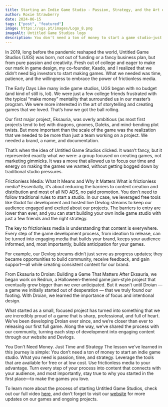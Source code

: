 ```yaml
---
title: Starting an Indie Game Studio - Passion, Strategy, and the Art of Frictionless Media
author: Roxie Strawberry
date: 2024-06-15
tags: ["post", "featured"]
image: https://ugs.pt/images/Logo_8.png
imageAlt: Untitled Game Studios logo
description: You don't need a ton of money to start a game studio—just passion, time, and strategy. Here's how Untitled Game Studios turned ideas into reality.
---
```


In 2019, long before the pandemic reshaped the world, Untitled Game Studios (UGS) was born, not out of funding or a fancy business plan, but from pure passion and creativity. Fresh out of college and eager to make our mark in game design, my co-founder, Kaado, and I realized that we didn’t need big investors to start making games. What we needed was time, patience, and the willingness to embrace the power of frictionless media.

The Early Days
Like many indie game studios, UGS began with no budget (and kind of still is, lol). We were just a few college friends frustrated with the typical “make money” mentality that surrounded us in our master’s program. We were more interested in the art of storytelling and creating games that we loved. That’s how we got the ball rolling.

Our first major project, Eksauria, was overly ambitious (as most first projects tend to be) with dragons, gnomes, Daleks, and mind-bending plot twists. But more important than the scale of the game was the realization that we needed to be more than just a team working on a project. We needed a brand, a name, and documentation.

That’s when the idea of Untitled Game Studios clicked. It wasn’t fancy, but it represented exactly what we were: a group focused on creating games, not marketing gimmicks. It was a move that allowed us to focus our time and energy on making the games we wanted, without getting bogged down by traditional studio pressures.

Frictionless Media: What It Means and Why It Matters
What is frictionless media? Essentially, it’s about reducing the barriers to content creation and distribution and most of all NO ADS, no paid promotion. You don’t need to follow traditional rules to start a studio. In our case, we leveraged free tools like Godot for development and hosted live Devlog streams to keep our audience engaged and excited about our projects. The barriers to entry are lower than ever, and you can start building your own indie game studio with just a few friends and the right strategy.

The key to frictionless media is understanding that content is everywhere. Every step of the game development process, from ideation to release, can be turned into engaging media that builds your brand, keeps your audience informed, and, most importantly, builds anticipation for your games.

For example, our Devlog streams didn’t just serve as progress updates; they became opportunities to build community, receive feedback, and gain support—all while creating consistent content for our brand.

From Eksauria to Droian: Building a Game That Matters
After Eksauria, we began work on Redrun, a Halloween-themed game jam-style project that eventually grew bigger than we ever anticipated. But it wasn’t until Droian — a game we initially started out of desperation — that we truly found our footing. With Droian, we learned the importance of focus and intentional design.

What started as a small, focused project has turned into something that we are incredibly proud of a game that is sharp, professional, and full of heart. We’ve been developing Droian ever since, and we’re closer than ever to releasing our first full game. Along the way, we’ve shared the process with our community, turning each step of development into engaging content through our website and Devlogs.

You Don’t Need Money. Just Time and Strategy
The lesson we’ve learned in this journey is simple: You don’t need a ton of money to start an indie game studio. What you need is passion, time, and strategy. Leverage the tools that are available for free or at low cost. Use frictionless media to your advantage. Turn every step of your process into content that connects with your audience, and most importantly, stay true to why you started in the first place—to make the games you love.

To learn more about the process of starting Untitled Game Studios, check out our full video <a href="https://www.youtube.com/watch?v=kO2XV_StIck">here</a>, and don’t forget to visit our <a href="https://ugs.pt">website</a> for more updates on our games and ongoing projects.